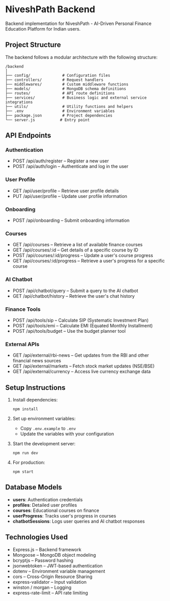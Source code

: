 # NiveshPath Backend

Backend implementation for NiveshPath - AI-Driven Personal Finance Education Platform for Indian users.

## Project Structure

The backend follows a modular architecture with the following structure:

```
/backend
│
├── config/              # Configuration files
├── controllers/         # Request handlers
├── middlewares/         # Custom middleware functions
├── models/              # MongoDB schema definitions
├── routes/              # API route definitions
├── services/            # Business logic and external service integrations
├── utils/               # Utility functions and helpers
├── .env                 # Environment variables
├── package.json         # Project dependencies
└── server.js           # Entry point
```

## API Endpoints

### Authentication
- POST /api/auth/register – Register a new user
- POST /api/auth/login – Authenticate and log in the user

### User Profile
- GET /api/user/profile – Retrieve user profile details
- PUT /api/user/profile – Update user profile information

### Onboarding
- POST /api/onboarding – Submit onboarding information

### Courses
- GET /api/courses – Retrieve a list of available finance courses
- GET /api/courses/:id – Get details of a specific course by ID
- POST /api/courses/:id/progress – Update a user's course progress
- GET /api/courses/:id/progress – Retrieve a user's progress for a specific course

### AI Chatbot
- POST /api/chatbot/query – Submit a query to the AI chatbot
- GET /api/chatbot/history – Retrieve the user's chat history

### Finance Tools
- POST /api/tools/sip – Calculate SIP (Systematic Investment Plan)
- POST /api/tools/emi – Calculate EMI (Equated Monthly Installment)
- POST /api/tools/budget – Use the budget planner tool

### External APIs
- GET /api/external/rbi-news – Get updates from the RBI and other financial news sources
- GET /api/external/markets – Fetch stock market updates (NSE/BSE)
- GET /api/external/currency – Access live currency exchange data

## Setup Instructions

1. Install dependencies:
   ```
   npm install
   ```

2. Set up environment variables:
   - Copy `.env.example` to `.env`
   - Update the variables with your configuration

3. Start the development server:
   ```
   npm run dev
   ```

4. For production:
   ```
   npm start
   ```

## Database Models

- **users**: Authentication credentials
- **profiles**: Detailed user profiles
- **courses**: Educational courses on finance
- **userProgress**: Tracks user's progress in courses
- **chatbotSessions**: Logs user queries and AI chatbot responses

## Technologies Used

- Express.js – Backend framework
- Mongoose – MongoDB object modeling
- bcryptjs – Password hashing
- jsonwebtoken – JWT-based authentication
- dotenv – Environment variable management
- cors – Cross-Origin Resource Sharing
- express-validator – Input validation
- winston / morgan – Logging
- express-rate-limit – API rate limiting